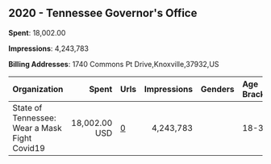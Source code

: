 ## 2020 - Tennessee Governor's Office 
**Spent**: 18,002.00

**Impressions**: 4,243,783

**Billing Addresses**: 1740 Commons Pt Drive,Knoxville,37932,US

|Organization|Spent|Urls|Impressions|Genders|Age Brackets|Country Codes|
|:---|---:|:---|---:|:---|:---|:---|
|State of Tennessee: Wear a Mask Fight Covid19|18,002.00 USD|[0](https://www.snap.com/political-ads/asset/c68110faf59315e75ddcff50dac319431270a65bb34b6a48a668056a1493487f?mediaType=mp4)|4,243,783||18-35|united states|
